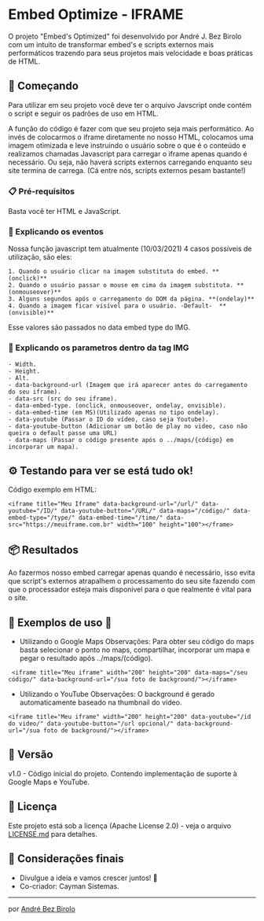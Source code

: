 # Embed Optimize - IFRAME

O projeto "Embed's Optimized" foi desenvolvido por André J. Bez Birolo com um intuito de transformar embed's e scripts externos mais performáticos trazendo para seus projetos mais velocidade e boas práticas de HTML.


## 🚀 Começando

Para utilizar em seu projeto você deve ter o arquivo Javscript onde contém o script e seguir os padrões de uso em HTML.

A função do código é fazer com que seu projeto seja mais performático. Ao invés de colocarmos o iframe diretamente no nosso HTML, colocamos uma imagem otimizada e leve instruindo o usuário sobre o que é o conteúdo e realizamos chamadas Javascript para carregar o iframe apenas quando é necessário. Ou seja, não haverá scripts externos carregando enquanto seu site termina de carrega. (Cá entre nós, scripts externos pesam bastante!)


### 📋 Pré-requisitos

Basta você ter HTML e JavaScript.


### 🔧 Explicando os eventos 

Nossa função javascript tem atualmente (10/03/2021) 4 casos possíveis de utilização, são eles:

```
1. Quando o usuário clicar na imagem substituta do embed. **(onclick)**
2. Quando o usuário passar o mouse em cima da imagem substituta. **(onmouseover)**
3. Alguns segundos após o carregamento do DOM da página. **(ondelay)**
4. Quando a imagem ficar visível para o usuário. -Default-  **(onvisible)**
```
Esse valores são passados no data embed type do IMG.

### 🔧 Explicando os parametros dentro da tag IMG

```
- Width.
- Height.
- Alt.
- data-background-url (Imagem que irá aparecer antes do carregamento do seu iframe).
- data-src (src do seu iframe).
- data-embed-type. (onclick, onmouseover, ondelay, onvisible).
- data-embed-time (em MS)(Utilizado apenas no tipo ondelay).
- data-youtube (Passar o ID do vídeo, caso seja Youtube).
- data-youtube-button (Adicionar um botão de play no video, caso não queira o default passe uma URL)
- data-maps (Passar o código presente após o ../maps/{código} em incorporar um mapa).
```

## ⚙️ Testando para ver se está tudo ok!

Código exemplo em HTML:
```
<iframe title="Meu Iframe" data-background-url="/url/" data-youtube="/ID/" data-youtube-button="/URL/" data-maps="/código/" data-embed-type="/type/" data-embed-time="/time/" data-src="https://meuiframe.com.br" width="100" height="100"></frame>
```

## 📦 Resultados

Ao fazermos nosso embed carregar apenas quando é necessário, isso evita que script's externos atrapalhem o processamento do seu site fazendo com que o processador esteja mais disponivel para o que realmente é vital para o site. 

## 🚀 Exemplos de uso  🚀 

- Utilizando o Google Maps
Observações: Para obter seu código do maps basta selecionar o ponto no maps, compartilhar, incorporar um mapa e pegar o resultado após ../maps/(código).
```
 <iframe title="Meu iframe" width="200" height="200" data-maps="/seu código/" data-background-url="/sua foto de background/"></iframe>
```

- Utilizando o YouTube
Observações: O background é gerado automaticamente baseado na thumbnail do vídeo.
```
<iframe title="Meu iframe" width="200" height="200" data-youtube="/id do video/" data-youtube-button="/url opcional/" data-background-url="/sua foto de background/"></iframe>
```

## 📌 Versão


v1.0 - Código inicial do projeto. Contendo implementação de suporte à Google Maps e YouTube.

## 📄 Licença

Este projeto está sob a licença (Apache License 2.0) - veja o arquivo [LICENSE.md](https://github.com/AndreBezBirolo/embed-optimize-open-source/blob/main/LICENSE) para detalhes.

## 🎁 Considerações finais

* Divulgue a ideia e vamos crescer juntos! 📢
* Co-criador: Cayman Sistemas.

---
por [André Bez Birolo](https://gist.github.com/AndreBezBirolo) 
